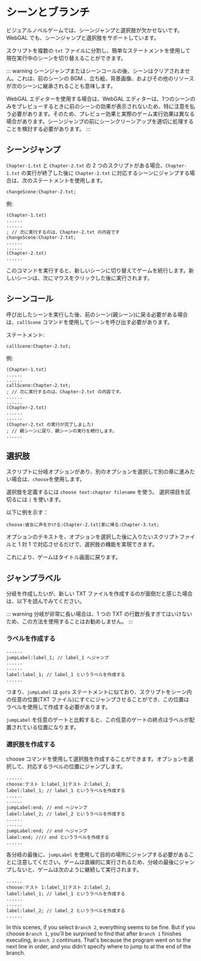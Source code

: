 # シーンとブランチ

ビジュアルノベルゲームでは、シーンジャンプと選択肢が欠かせないです。WebGAL でも、シーンジャンプと選択肢をサポートしています。

スクリプトを複数の `txt` ファイルに分割し、簡単なステートメントを使用して現在実行中のシーンを切り替えることができます。

::: warning
シーンジャンプまたはシーンコールの後、シーンはクリアされません。これは、前のシーンの BGM 、立ち絵、背景画像、およびその他のリソースが次のシーンに継承されることも意味します。

WebGAL エディターを使用する場合は、WebGAL エディターは、1つのシーンのみをプレビューするときに前のシーンの効果が表示されないため、特に注意を払う必要があります。そのため、プレビュー効果と実際のゲーム実行効果は異なる場合があります。シーンジャンプの前にシーンクリーンアップを適切に処理することを検討する必要があります。
:::

## シーンジャンプ

`Chapter-1.txt` と `Chapter-2.txt` の 2 つのスクリプトがある場合、`Chapter-1.txt` の実行が終了した後に `Chapter-2.txt` に対応するシーンにジャンプする場合は、次のステートメントを使用します。

``` ws
changeScene:Chapter-2.txt; 
```

例:

```
(Chapter-1.txt) 
......
......
; // 次に実行するのは、Chapter-2.txt の内容です
changeScene:Chapter-2.txt;
...... 
......
(Chapter-2.txt)
......
```

このコマンドを実行すると、新しいシーンに切り替えてゲームを続行します。新しいシーンは、次にマウスをクリックした後に実行されます。

## シーンコール

呼び出したシーンを実行した後、前のシーン(親シーン)に戻る必要がある場合は、`callScene` コマンドを使用してシーンを呼び出す必要があります。

ステートメント:

``` ws
callScene:Chapter-2.txt;
```

例:

``` ws
(Chapter-1.txt)
...... 
......
callScene:Chapter-2.txt;
; // 次に実行するのは、Chapter-2.txt の内容です。
......
......
(Chapter-2.txt) 
......
......
(Chapter-2.txt の実行が完了しました)  
; // 親シーンに戻り、親シーンの実行を続行します。
......
```

## 選択肢

スクリプトに分岐オプションがあり、別のオプションを選択して別の章に進みたい場合は、`choose`を使用します。

選択肢を定義するには `choose text:chapter filename` を使う。 選択項目を区切るには `|` を使います。

以下に例を示す：

``` ws
choose:彼女に声をかける:Chapter-2.txt|家に帰る:Chapter-3.txt;
```

オプションのテキストを、オプションを選択した後に入りたいスクリプトファイルと 1 対 1 で対応させるだけで、選択肢の機能を実現できます。

これにより、ゲームはタイトル画面に戻ります。

## ジャンプラベル

分岐を作成したいが、新しい TXT ファイルを作成するのが面倒だと感じた場合は、以下を読んでみてください。

::: warning
分岐が非常に長い場合は、1 つの TXT の行数が長すぎてはいけないため、この方法を使用することはお勧めしません。
:::

### ラベルを作成する

``` ws
......
jumpLabel:label_1; // label_1 へジャンプ
......
......
label:label_1; // label_1 というラベルを作成する
......
```

つまり、`jumpLabel` は `goto` ステートメントに似ており、スクリプトをシーン内の任意の位置(TXT ファイル)にすぐにジャンプさせることができ、この位置は ラベルを使用して作成する必要があります。

`jumpLabel` を任意のゲートと比較すると、この任意のゲートの終点はラベルが配置されている位置になります。

### 選択肢を作成する

choose コマンドを使用して選択肢を作成することができます。オプションを選択して、対応するラベルの位置にジャンプします。

``` ws
......
choose:テスト 1:label_1|テスト 2:label_2;
label:label_1; // label_1 というラベルを作成する
......
......
jumpLabel:end; // end へジャンプ
label:label_2; // label_2 というラベルを作成する
......
......
jumpLabel:end; // end へジャンプ
label:end; //// end というラベルを作成する
......
```

各分岐の最後に、`jumpLabel` を使用して目的の場所にジャンプする必要があることに注意してください。ゲームは直線的に実行されるため、分岐の最後にジャンプしないと、ゲームは次のように継続して実行されます。

``` ws
......
choose:テスト 1:label_1|テスト 2:label_2;  
label:label_1; // label_1 というラベルを作成する
......
......
label:label_2; // label_2 というラベルを作成する
......
```

In this scenes, if you select `Branch 2`, everything seems to be fine. But if you choose `Branch 1`, you'll be surprised to find that after `Branch 1` finishes executing, `Branch 2` continues. That's because the program went on to the next line in order, and you didn't specify where to jump to at the end of the branch.
